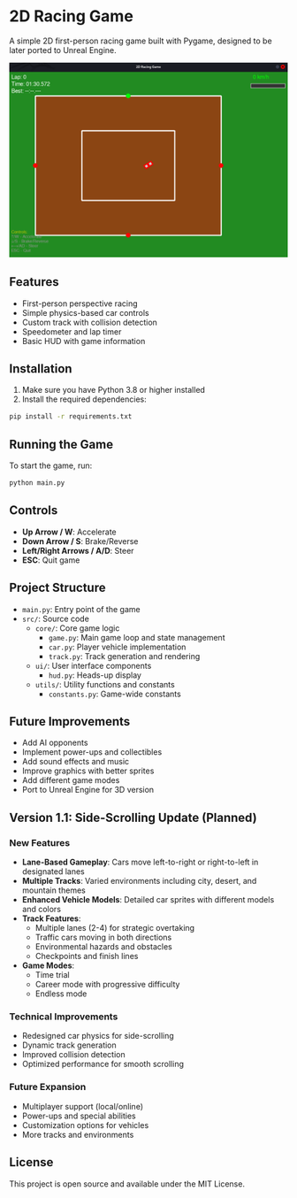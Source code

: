 # 2D Racing Game

A simple 2D first-person racing game built with Pygame, designed to be later ported to Unreal Engine.

![Game Screenshot](images/gameScreenshot1.png)

## Features

- First-person perspective racing
- Simple physics-based car controls
- Custom track with collision detection
- Speedometer and lap timer
- Basic HUD with game information

## Installation

1. Make sure you have Python 3.8 or higher installed
2. Install the required dependencies:

```bash
pip install -r requirements.txt
```

## Running the Game

To start the game, run:

```bash
python main.py
```

## Controls

- **Up Arrow / W**: Accelerate
- **Down Arrow / S**: Brake/Reverse
- **Left/Right Arrows / A/D**: Steer
- **ESC**: Quit game

## Project Structure

- `main.py`: Entry point of the game
- `src/`: Source code
  - `core/`: Core game logic
    - `game.py`: Main game loop and state management
    - `car.py`: Player vehicle implementation
    - `track.py`: Track generation and rendering
  - `ui/`: User interface components
    - `hud.py`: Heads-up display
  - `utils/`: Utility functions and constants
    - `constants.py`: Game-wide constants

## Future Improvements

- Add AI opponents
- Implement power-ups and collectibles
- Add sound effects and music
- Improve graphics with better sprites
- Add different game modes
- Port to Unreal Engine for 3D version

## Version 1.1: Side-Scrolling Update (Planned)

### New Features
- **Lane-Based Gameplay**: Cars move left-to-right or right-to-left in designated lanes
- **Multiple Tracks**: Varied environments including city, desert, and mountain themes
- **Enhanced Vehicle Models**: Detailed car sprites with different models and colors
- **Track Features**:
  - Multiple lanes (2-4) for strategic overtaking
  - Traffic cars moving in both directions
  - Environmental hazards and obstacles
  - Checkpoints and finish lines
- **Game Modes**:
  - Time trial
  - Career mode with progressive difficulty
  - Endless mode

### Technical Improvements
- Redesigned car physics for side-scrolling
- Dynamic track generation
- Improved collision detection
- Optimized performance for smooth scrolling

### Future Expansion
- Multiplayer support (local/online)
- Power-ups and special abilities
- Customization options for vehicles
- More tracks and environments

## License

This project is open source and available under the MIT License.
